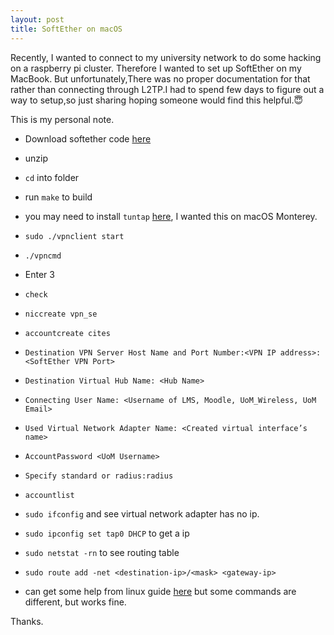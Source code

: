 ```yaml
---
layout: post
title: SoftEther on macOS
---
```


Recently, I wanted to connect to my university network to do some hacking on a raspberry pi cluster. Therefore I wanted to set up SoftEther on my MacBook. But unfortunately,There was no proper documentation for that rather than connecting through L2TP.I had to spend few days to figure out a way to setup,so just sharing hoping someone would find this helpful.😇

 This is my personal note.

- Download softether code [here](https://www.softether-download.com/en.aspx?product=softether)
  
- unzip
  
- `cd` into folder

- run `make` to build

- you may need to install `tuntap` [here](https://brewinstall.org/install-tuntap-mac-osx/), I wanted this on macOS Monterey.
  
- `sudo ./vpnclient start`

- `./vpncmd`

- Enter 3

- `check`

- `niccreate vpn_se`

- `accountcreate cites`

- `Destination VPN Server Host Name and Port Number:<VPN IP address>:<SoftEther VPN Port>`

- `Destination Virtual Hub Name: <Hub Name>`

- `Connecting User Name: <Username of LMS, Moodle, UoM_Wireless, UoM Email>`

- `Used Virtual Network Adapter Name: <Created virtual interface’s name>`

- `AccountPassword <UoM Username>`

- `Specify standard or radius:radius`

- `accountlist`

- `sudo ifconfig` and see virtual network adapter has no ip.

- `sudo ipconfig set tap0 DHCP` to get a ip

- `sudo netstat -rn` to see routing table

- `sudo route add -net <destination-ip>/<mask> <gateway-ip>`

- can get some help from linux guide [here](https://uom.lk/cites/support/vpn-installation-guide) but some commands are different, but works fine.

Thanks.
